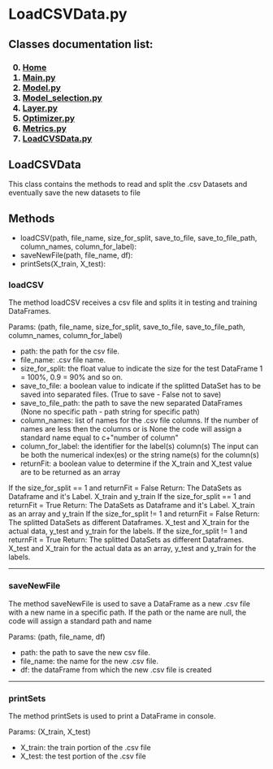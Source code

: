 # LoadCSVData.py

<p>
<h2>
Classes documentation list:
</h2>
<h3>

0. [Home](/README.md)
1. [Main.py](/docs/mainDoc.md) 
2. [Model.py](/docs/ModelDoc.md)
3. [Model_selection.py](/docs/model_selectionDoc.md)
4. [Layer.py](/docs/layerDoc.md)
5. [Optimizer.py](/docs/OptimizersDoc.md)
6. [Metrics.py](/docs/metricsDoc.md)
7. [LoadCVSData.py](/docs/loadCSVDataDoc.md)

</h3>

</p>

## LoadCSVData

 This class contains the methods to read and split the .csv Datasets and eventually save the new datasets to file
        
<h2> Methods </h2>
   
- loadCSV(path, file_name, size_for_split, save_to_file, save_to_file_path, column_names, column_for_label):  
- saveNewFile(path, file_name, df):                                                                      
- printSets(X_train, X_test):


<h3>loadCSV</h3>
<p>
The method loadCSV receives a csv file and splits it in testing and training DataFrames.

Params: (path, file_name, size_for_split, save_to_file, save_to_file_path, column_names, column_for_label)
- path: the path for the csv file.
- file_name: .csv file name.
- size_for_split: the float value to indicate the size for the test DataFrame 1 = 100%, 0.9 = 90% and so on.
- save_to_file: a boolean value to indicate if the splitted DataSet has to be saved into separated files. (True to save - False not to save)
- save_to_file_path: the path to save the new separated DataFrames (None no specific path - path string for specific path)  
- column_names: list of names for the .csv file columns. 
                    If the number of names are less then the columns or is None the code will assign a standard name equal to c+"number of column"  
- column_for_label: the identifier for the label(s) column(s)
                    The input can be both the numerical index(es) or the string name(s) for the column(s)      
- returnFit: a boolean value to determine if the X_train and X_test value are to be returned as an array
        
If the size_for_split == 1 and returnFit = False
Return: The DataSets as Dataframe and it's Label. X_train and y_train
If the size_for_split == 1 and returnFit = True
Return: The DataSets as Dataframe and it's Label. X_train as an array and y_train
If the size_for_split != 1 and returnFit = False
Return: The splitted DataSets as different Dataframes. X_test and X_train for the actual data, y_test and y_train for the labels.
If the size_for_split != 1 and returnFit = True
Return: The splitted DataSets as different Dataframes. X_test and X_train for the actual data as an array, y_test and y_train for the labels.
</p>

<hr>

<h3>saveNewFile</h3>
<p>
The method saveNewFile is used to save a DataFrame as a new .csv file with a new name in a specific path. 
If the path or the name are null, the code will assign a standard path and name

Params: (path, file_name, df)
- path: the path to save the new csv file.
- file_name: the name for the new .csv file.
- df: the dataFrame from which the new .csv file is created

</p>

<hr>

<h3>printSets</h3>
<p>
The method printSets is used to print a DataFrame in console.

Params: (X_train, X_test)
- X_train: the train portion of the .csv file  
- X_test: the test portion of the .csv file 

</p>